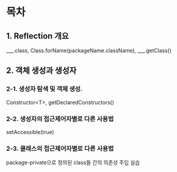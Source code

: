 # 목차

## 1. Reflection 개요
___.class, Class.forName(packageName.className), ___.getClass()
## 2. 객체 생성과 생성자
### 2-1. 생성자 탐색 및 객체 생성.
Constructor&lt;T&gt;, getDeclaredConstructors()
### 2-2. 생성자의 접근제어자별로 다른 사용법
setAccessible(true)
### 2-3. 클래스의 접근제어자별로 다른 사용법
package-private으로 정의된 class들 간의 의존성 주입 실습
